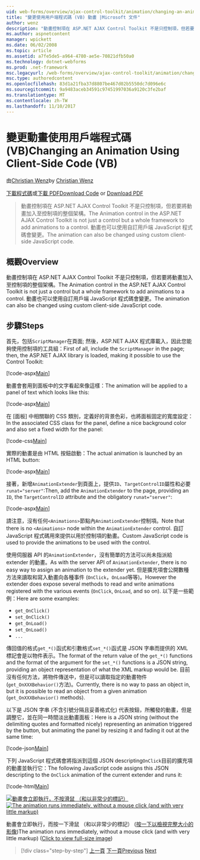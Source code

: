 ```yaml
---
uid: web-forms/overview/ajax-control-toolkit/animation/changing-an-animation-using-client-side-code-vb
title: "變更使用用戶端程式碼 (VB) 動畫 |Microsoft 文件"
author: wenz
description: "動畫控制項在 ASP.NET AJAX Control Toolkit 不是只控制項，但若要將動畫加入至控制項的整個架構。 動畫也可以..."
ms.author: aspnetcontent
manager: wpickett
ms.date: 06/02/2008
ms.topic: article
ms.assetid: a7fe5de5-a964-4780-ae5e-70821dfb50a0
ms.technology: dotnet-webforms
ms.prod: .net-framework
msc.legacyurl: /web-forms/overview/ajax-control-toolkit/animation/changing-an-animation-using-client-side-code-vb
msc.type: authoredcontent
ms.openlocfilehash: 83d1a21fba37d8807be467d02b5550dc7d096e6c
ms.sourcegitcommit: 9a9483aceb34591c97451997036a9120c3fe2baf
ms.translationtype: MT
ms.contentlocale: zh-TW
ms.lasthandoff: 11/10/2017
---
```

<a name="changing-an-animation-using-client-side-code-vb"></a><span data-ttu-id="96deb-104">變更動畫使用用戶端程式碼 (VB)</span><span class="sxs-lookup"><span data-stu-id="96deb-104">Changing an Animation Using Client-Side Code (VB)</span></span>
====================
<span data-ttu-id="96deb-105">由[Christian Wenz](https://github.com/wenz)</span><span class="sxs-lookup"><span data-stu-id="96deb-105">by [Christian Wenz](https://github.com/wenz)</span></span>

<span data-ttu-id="96deb-106">[下載程式碼](http://download.microsoft.com/download/f/9/a/f9a26acd-8df4-4484-8a18-199e4598f411/Animation11.vb.zip)或[下載 PDF](http://download.microsoft.com/download/6/7/1/6718d452-ff89-4d3f-a90e-c74ec2d636a3/animation11VB.pdf)</span><span class="sxs-lookup"><span data-stu-id="96deb-106">[Download Code](http://download.microsoft.com/download/f/9/a/f9a26acd-8df4-4484-8a18-199e4598f411/Animation11.vb.zip) or [Download PDF](http://download.microsoft.com/download/6/7/1/6718d452-ff89-4d3f-a90e-c74ec2d636a3/animation11VB.pdf)</span></span>

> <span data-ttu-id="96deb-107">動畫控制項在 ASP.NET AJAX Control Toolkit 不是只控制項，但若要將動畫加入至控制項的整個架構。</span><span class="sxs-lookup"><span data-stu-id="96deb-107">The Animation control in the ASP.NET AJAX Control Toolkit is not just a control but a whole framework to add animations to a control.</span></span> <span data-ttu-id="96deb-108">動畫也可以使用自訂用戶端 JavaScript 程式碼會變更。</span><span class="sxs-lookup"><span data-stu-id="96deb-108">The animation can also be changed using custom client-side JavaScript code.</span></span>


## <a name="overview"></a><span data-ttu-id="96deb-109">概觀</span><span class="sxs-lookup"><span data-stu-id="96deb-109">Overview</span></span>

<span data-ttu-id="96deb-110">動畫控制項在 ASP.NET AJAX Control Toolkit 不是只控制項，但若要將動畫加入至控制項的整個架構。</span><span class="sxs-lookup"><span data-stu-id="96deb-110">The Animation control in the ASP.NET AJAX Control Toolkit is not just a control but a whole framework to add animations to a control.</span></span> <span data-ttu-id="96deb-111">動畫也可以使用自訂用戶端 JavaScript 程式碼會變更。</span><span class="sxs-lookup"><span data-stu-id="96deb-111">The animation can also be changed using custom client-side JavaScript code.</span></span>

## <a name="steps"></a><span data-ttu-id="96deb-112">步驟</span><span class="sxs-lookup"><span data-stu-id="96deb-112">Steps</span></span>

<span data-ttu-id="96deb-113">首先，包括`ScriptManager`在頁面; 然後，ASP.NET AJAX 程式庫載入，因此您能夠使用控制項的工具組：</span><span class="sxs-lookup"><span data-stu-id="96deb-113">First of all, include the `ScriptManager` in the page; then, the ASP.NET AJAX library is loaded, making it possible to use the Control Toolkit:</span></span>

[!code-aspx[Main](changing-an-animation-using-client-side-code-vb/samples/sample1.aspx)]

<span data-ttu-id="96deb-114">動畫會套用到面板中的文字看起來像這樣：</span><span class="sxs-lookup"><span data-stu-id="96deb-114">The animation will be applied to a panel of text which looks like this:</span></span>

[!code-aspx[Main](changing-an-animation-using-client-side-code-vb/samples/sample2.aspx)]

<span data-ttu-id="96deb-115">在 [面板] 中相關聯的 CSS 類別，定義好的背景色彩，也將面板固定的寬度設定：</span><span class="sxs-lookup"><span data-stu-id="96deb-115">In the associated CSS class for the panel, define a nice background color and also set a fixed width for the panel:</span></span>

[!code-css[Main](changing-an-animation-using-client-side-code-vb/samples/sample3.css)]

<span data-ttu-id="96deb-116">實際的動畫是由 HTML 按鈕啟動：</span><span class="sxs-lookup"><span data-stu-id="96deb-116">The actual animation is launched by an HTML button:</span></span>

[!code-aspx[Main](changing-an-animation-using-client-side-code-vb/samples/sample4.aspx)]

<span data-ttu-id="96deb-117">接著，新增`AnimationExtender`到頁面上，提供`ID`、`TargetControlID`屬性和必要`runat="server"`:</span><span class="sxs-lookup"><span data-stu-id="96deb-117">Then, add the `AnimationExtender` to the page, providing an `ID`, the `TargetControlID` attribute and the obligatory `runat="server"`:</span></span>

[!code-aspx[Main](changing-an-animation-using-client-side-code-vb/samples/sample5.aspx)]

<span data-ttu-id="96deb-118">請注意，沒有任何`<Animations>`節點內`AnimationExtender`控制項。</span><span class="sxs-lookup"><span data-stu-id="96deb-118">Note that there is no `<Animations>` node within the `AnimationExtender` control.</span></span> <span data-ttu-id="96deb-119">自訂 JavaScript 程式碼用來提供以用於控制項的動畫。</span><span class="sxs-lookup"><span data-stu-id="96deb-119">Custom JavaScript code is used to provide the animations to be used with the control.</span></span>

<span data-ttu-id="96deb-120">使用伺服器 API 的`AnimationExtender`，沒有簡單的方法可以尚未指派給 extender 的動畫。</span><span class="sxs-lookup"><span data-stu-id="96deb-120">As with the server API of `AnimationExtender`, there is no easy way to assign an animation to the extender yet.</span></span> <span data-ttu-id="96deb-121">但是擴充項會公開數種方法來讀取和寫入動畫向各種事件 (`OnClick`，`OnLoad`等等)。</span><span class="sxs-lookup"><span data-stu-id="96deb-121">However the extender does expose several methods to read and write animations registered with the various events (`OnClick`, `OnLoad`, and so on).</span></span> <span data-ttu-id="96deb-122">以下是一些範例：</span><span class="sxs-lookup"><span data-stu-id="96deb-122">Here are some examples:</span></span>

- `get_OnClick()`
- `set_OnClick()`
- `get_OnLoad()`
- `set_OnLoad()`
- `...`

<span data-ttu-id="96deb-123">傳回值的格式`get_*()`函式和引數格式`set_*()`函式是 JSON 字串而提供的 XML 標記會是以物件表示。</span><span class="sxs-lookup"><span data-stu-id="96deb-123">The format of the return value of the `get_*()` functions and the format of the argument for the `set_*()` functions is a JSON string, providing an object representation of what the XML markup would be.</span></span> <span data-ttu-id="96deb-124">目前沒有任何方法，將物件傳送中，但是可以讀取指定的動畫物件 (`get_OnXXXBehavior()`方法)。</span><span class="sxs-lookup"><span data-stu-id="96deb-124">Currently, there is no way to pass an object in, but it is possible to read an object from a given animation (`get_OnXXXBehavior()` methods).</span></span>

<span data-ttu-id="96deb-125">以下是 JSON 字串 (不含引號分隔且妥善格式化) 代表按鈕，所觸發的動畫，但是調整它，並在同一時間淡出動畫面板：</span><span class="sxs-lookup"><span data-stu-id="96deb-125">Here is a JSON string (without the delimiting quotes and formatted nicely) representing an animation triggered by the button, but animating the panel by resizing it and fading it out at the same time:</span></span>

[!code-json[Main](changing-an-animation-using-client-side-code-vb/samples/sample6.json)]

<span data-ttu-id="96deb-126">下列 JavaScript 程式碼會將指派到這個 JSON descripting`OnClick`目前的擴充項的動畫並執行它：</span><span class="sxs-lookup"><span data-stu-id="96deb-126">The following JavaScript code assigns this JSON descripting to the `OnClick` animation of the current extender and runs it:</span></span>

[!code-html[Main](changing-an-animation-using-client-side-code-vb/samples/sample7.html)]


<span data-ttu-id="96deb-127">[![動畫會立即執行，不按滑鼠 （和以非常少的標記）](changing-an-animation-using-client-side-code-vb/_static/image2.png)](changing-an-animation-using-client-side-code-vb/_static/image1.png)</span><span class="sxs-lookup"><span data-stu-id="96deb-127">[![The animation runs immediately, without a mouse click (and with very little markup)](changing-an-animation-using-client-side-code-vb/_static/image2.png)](changing-an-animation-using-client-side-code-vb/_static/image1.png)</span></span>

<span data-ttu-id="96deb-128">動畫會立即執行，而按一下滑鼠 （和以非常少的標記） ([按一下以檢視完整大小的影像](changing-an-animation-using-client-side-code-vb/_static/image3.png))</span><span class="sxs-lookup"><span data-stu-id="96deb-128">The animation runs immediately, without a mouse click (and with very little markup) ([Click to view full-size image](changing-an-animation-using-client-side-code-vb/_static/image3.png))</span></span>

>[!div class="step-by-step"]
<span data-ttu-id="96deb-129">[上一頁](executing-animations-using-client-side-code-vb.md)
[下一頁](animating-an-updatepanel-control-vb.md)</span><span class="sxs-lookup"><span data-stu-id="96deb-129">[Previous](executing-animations-using-client-side-code-vb.md)
[Next](animating-an-updatepanel-control-vb.md)</span></span>
